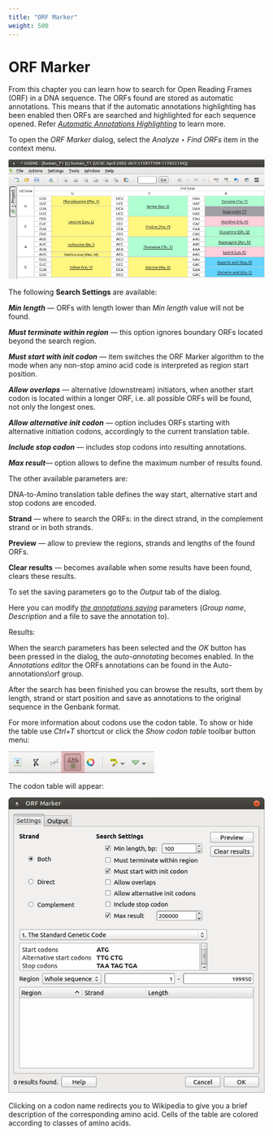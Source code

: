 ```yaml
---
title: "ORF Marker"
weight: 500
---
```



# ORF Marker

From this chapter you can learn how to search for Open Reading Frames (ORF) in a DNA sequence. The ORFs found are stored as automatic annotations. This means that if the automatic annotations highlighting has been enabled then ORFs are searched and highlighted for each sequence opened. Refer [_Automatic Annotations Highlighting_](../sequence-view/annotations-editor/automatic-annotations-highlighting) to learn more.

To open the _ORF Marker_ dialog, select the _Analyze ‣ Find ORFs_ item in the context menu.


![](/images/65930706/65930707.png)

The following **Search Settings** are available:

**_Min length_** — ORFs with length lower than _Min length_ value will not be found.

**_Must terminate within region_** — this option ignores boundary ORFs located beyond the search region.

**_Must start with init codon_** — item switches the ORF Marker algorithm to the mode when any non-stop amino acid code is interpreted as region start position.

**_Allow overlaps_** — alternative (downstream) initiators, when another start codon is located within a longer ORF, i.e. all possible ORFs will be found, not only the longest ones.

**_Allow alternative init codon_** — option includes ORFs starting with alternative initiation codons, accordingly to the current translation table.

**_Include stop codon_** — includes stop codons into resulting annotations.

_**Max result**—_ option allows to define the maximum number of results found.

The other available parameters are:

DNA-to-Amino translation table defines the way start, alternative start and stop codons are encoded.

**Strand** — where to search the ORFs: in the direct strand, in the complement strand or in both strands.

**Preview** — allow to preview the regions, strands and lengths of the found ORFs.

**Clear results** — becomes available when some results have been found, clears these results.

To set the saving parameters go to the _Output_ tab of the dialog.

Here you can modify [_the annotations saving_](https://ugene.unipro.ru/wiki/display/UUOUM17/Creating+Annotation) parameters (_Group name_, _Description_ and a file to save the annotation to).

Results:

When the search parameters has been selected and the _OK_ button has been pressed in the dialog, the _auto-annotating_ becomes enabled. In the _Annotations editor_ the ORFs annotations can be found in the Auto-annotations\\orf group.

After the search has been finished you can browse the results, sort them by length, strand or start position and save as annotations to the original sequence in the Genbank format.

For more information about codons use the codon table. To show or hide the table use _Ctrl+T_ shortcut or click the _Show codon table_ toolbar button menu:


![](/images/65930706/65930708.png)

The codon table will appear:


![](/images/65930706/65930709.png)

Clicking on a codon name redirects you to Wikipedia to give you a brief description of the corresponding amino acid. Cells of the table are colored according to classes of amino acids.
